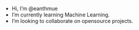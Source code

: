 - Hi, I’m @eanthmue
- I’m currently learning Machine Learning.
- I’m looking to collaborate on opensource projects.


<!---
eanthmue/eanthmue is a ✨ special ✨ repository because its `README.md` (this file) appears on your GitHub profile.
You can click the Preview link to take a look at your changes.
--->
